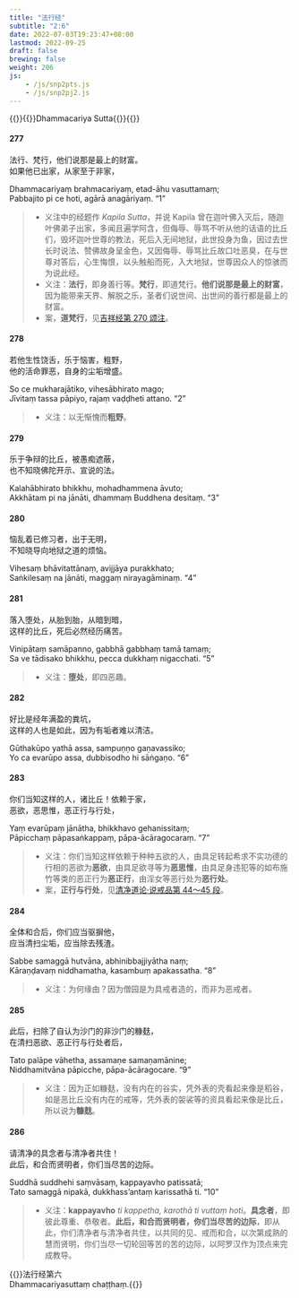 ```yaml
---
title: "法行经"
subtitle: "2:6"
date: 2022-07-03T19:23:47+08:00
lastmod: 2022-09-25
draft: false
brewing: false
weight: 206
js:
    - /js/snp2pts.js
    - /js/snp2pj2.js
---
```



{{<subtitle>}}{{<suttalink src="snp2.6">}}Dhammacariya Sutta{{</suttalink>}}{{</subtitle>}}

#### 277

法行、梵行，他们说那是最上的财富。  
如果他已出家，从家至于非家，

Dhammacariyaṃ brahmacariyaṃ, etad-āhu vasuttamaṃ;  
Pabbajito pi ce hoti, agārā anagāriyaṃ. <q>1</q>

> - 义注中的经题作 *Kapila Sutta*，并说 Kapila 曾在迦叶佛入灭后，随迦叶佛弟子出家，多闻且遍学阿含，但侮辱、辱骂不听从他的话语的比丘们，毁坏迦叶世尊的教法，死后入无间地狱，此世投身为鱼，因过去世长时说法、赞佛故身呈金色，又因侮辱、辱骂比丘故口吐恶臭，在与世尊对答后，心生悔恨，以头触船而死，入大地狱，世尊因众人的惊骇而为说此经。
> - 义注：**法行**，即身善行等。**梵行**，即道梵行。**他们说那是最上的财富**，因为能带来天界、解脱之乐，圣者们说世间、出世间的善行都是最上的财富。
> - 案，**道梵行**，见[吉祥经第 270 颂注](../204/#270)。

#### 278

若他生性饶舌，乐于恼害，粗野，  
他的活命罪恶，自身的尘垢增盛。

So ce mukharajātiko, vihesābhirato mago;  
Jīvitaṃ tassa pāpiyo, rajaṃ vaḍḍheti attano. <q>2</q>

> - 义注：以无惭愧而**粗野**。

#### 279

乐于争辩的比丘，被愚痴遮蔽，  
也不知晓佛陀开示、宣说的法。

Kalahābhirato bhikkhu, mohadhammena āvuto;  
Akkhātam pi na jānāti, dhammaṃ Buddhena desitaṃ. <q>3</q>

#### 280

恼乱着已修习者，出于无明，  
不知晓导向地狱之道的烦恼。

Vihesaṃ bhāvitattānaṃ, avijjāya purakkhato;  
Saṅkilesaṃ na jānāti, maggaṃ nirayagāminaṃ. <q>4</q>

#### 281

落入堕处，从胎到胎，从暗到暗，  
这样的比丘，死后必然经历痛苦。

Vinipātaṃ samāpanno, gabbhā gabbhaṃ tamā tamaṃ;  
Sa ve tādisako bhikkhu, pecca dukkhaṃ nigacchati. <q>5</q>

> - 义注：**堕处**，即四恶趣。

#### 282

好比是经年满盈的粪坑，  
这样的人也是如此，因为有垢者难以清洁。

Gūthakūpo yathā assa, sampuṇṇo gaṇavassiko;  
Yo ca evarūpo assa, dubbisodho hi sāṅgaṇo. <q>6</q>

#### 283

你们当知这样的人，诸比丘！依赖于家，  
恶欲，恶思惟，恶正行与行处，

Yaṃ evarūpaṃ jānātha, bhikkhavo gehanissitaṃ;  
Pāpicchaṃ pāpasaṅkappaṃ, pāpa-ācāragocaraṃ. <q>7</q>

> - 义注：你们当知这样依赖于种种五欲的人，由具足转起希求不实功德的行相的恶欲为**恶欲**，由具足欲寻等为**恶思惟**，由具足身违犯等的如布施竹等类的恶正行为**恶正行**，由淫女等恶行处为**恶行处**。
> - 案，**正行与行处**，见[清净道论·说戒品第 44～45 段](/visuddhimagga/01/#44)。

#### 284

全体和合后，你们应当驱摒他，  
应当清扫尘垢，应当除去残渣。

Sabbe samaggā hutvāna, abhinibbajjiyātha naṃ;  
Kāraṇḍavaṃ niddhamatha, kasambuṃ apakassatha. <q>8</q>

> - 义注：为何缘由？因为僧园是为具戒者造的，而非为恶戒者。

#### 285

此后，扫除了自认为沙门的非沙门的糠麸，  
在清扫恶欲、恶正行与行处者后，

Tato palāpe vāhetha, assamaṇe samaṇamānine;  
Niddhamitvāna pāpicche, pāpa-ācāragocare. <q>9</q>

> - 义注：因为正如糠麸，没有内在的谷实，凭外表的壳看起来像是稻谷，如是恶比丘没有内在的戒等，凭外表的袈裟等的资具看起来像是比丘，所以说为**糠麸**。

#### 286

请清净的具念者与清净者共住！  
此后，和合而贤明者，你们当尽苦的边际。

Suddhā suddhehi saṃvāsaṃ, kappayavho patissatā;  
Tato samaggā nipakā, dukkhass’antaṃ karissathā ti. <q>10</q>

> - 义注：**kappayavho** *ti kappetha, karothā ti vuttaṃ hoti*。**具念者**，即彼此尊重、恭敬者。**此后，和合而贤明者，你们当尽苦的边际**，即从此，你们清净者与清净者共住，以共同的见、戒而和合，以次第成熟的慧而贤明，你们当尽一切轮回等苦的苦的边际，以阿罗汉作为顶点来完成教导。


{{<eof>}}法行经第六<br><span class="pi">Dhammacariyasuttaṃ chaṭṭhaṃ.</span>{{</eof>}}